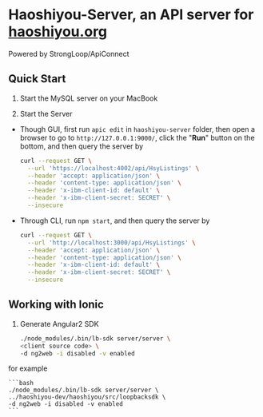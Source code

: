 # Haoshiyou-Server, an API server for [haoshiyou.org](http://haoshiyou.org)

Powered by StrongLoop/ApiConnect

## Quick Start

1. Start the MySQL server on your MacBook

2. Start the Server

  - Though GUI, first run `apic edit` in `haoshiyou-server` folder, 
    then open a browser to go to `http://127.0.0.1:9000/`, 
    click the "<b>Run</b>" button on the bottom, and
    then query the server by

    ```bash
    curl --request GET \
      --url 'https://localhost:4002/api/HsyListings' \
      --header 'accept: application/json' \
      --header 'content-type: application/json' \
      --header 'x-ibm-client-id: default' \
      --header 'x-ibm-client-secret: SECRET' \
      --insecure
    ```

  - Through CLI, run `npm start`, and then query the server by

    ```bash
    curl --request GET \
      --url 'http://localhost:3000/api/HsyListings' \
      --header 'accept: application/json' \
      --header 'content-type: application/json' \
      --header 'x-ibm-client-id: default' \
      --header 'x-ibm-client-secret: SECRET' \
      --insecure
    ```


## Working with Ionic

 1. Generate Angular2 SDK

    ```bash
    ./node_modules/.bin/lb-sdk server/server \
    <client source code> \
    -d ng2web -i disabled -v enabled
    ```

 for example

    ```bash
    ./node_modules/.bin/lb-sdk server/server \
    ../haoshiyou-dev/haoshiyou/src/loopbacksdk \
    -d ng2web -i disabled -v enabled
    ```

